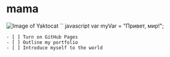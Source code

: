 # mama #
![Image of Yaktocat](https://octodex.github.com/images/yaktocat.png)
`` javascript 
var myVar = "Привет, мир!";
```
- [ ] Turn on GitHub Pages
- [ ] Outline my portfolio
- [ ] Introduce myself to the world
